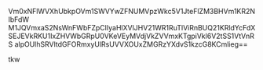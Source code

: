 Vm0xNFlWVXhUbkpOVm1SWVYwZFNUMVpzWkc5V1JteFlZM3BHVm1KR2NIbFdW
M1JQVmxaS2NsWnFWbFZpClIyaHlXVlJHV21WR1RuTlViRnBUQ21KRldYcFdX
SEJEVkRKU1IxZHVWbGRpU0VKeVEyMVdjVkZVVmxKTgpiVkl6V2tSS1VtVnRS
alpOUlhSRVltdGFORmxyUlRsUVVXOUxZMGRzYXdvS1kzcG8KCmlieg==

tkw